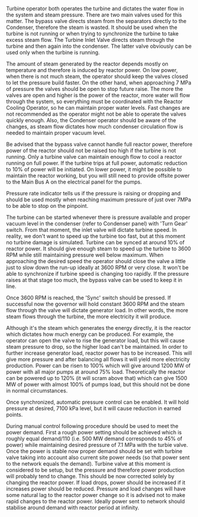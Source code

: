 Turbine operator both operates the turbine and dictates the water flow in the system and steam pressure. There are two main valves used for this matter. The bypass valve directs steam from the separators directly to the Condenser, therefore the steam is wasted. It should be used when the turbine is not running or when trying to synchronize the turbine to take excess steam flow. The Turbine Inlet Valve directs steam through the turbine and then again into the condenser. The latter valve obviously can be used only when the turbine is running.

The amount of steam generated by the reactor depends mostly on temperature and therefore is induced by reactor power. On low power, when there is not much steam, the operator should keep the valves closed to let the pressure build faster. On the other hand, when approaching 7 MPa of pressure the valves should be open to stop future raise. The more the valves are open and higher is the power of the reactor, more water will flow through the system, so everything must be coordinated with the Reactor Cooling Operator, so he can maintain proper water levels. Fast changes are not recommended as the operator might not be able to operate the valves quickly enough. Also, the Condenser operator should be aware of the changes, as steam flow dictates how much condenser circulation flow is needed to maintain proper vacuum level.

Be advised that the bypass valve cannot handle full reactor power, therefore power of the reactor should not be raised too high if the turbine is not running. Only a turbine valve can maintain enough flow to cool a reactor running on full power. If the turbine trips at full power, automatic reduction to 10% of power will be initiated. On lower power, it might be possible to maintain the reactor working, but you will still need to provide offsite power to the Main Bus A on the electrical panel for the pumps.

Pressure rate indicator tells us if the pressure is raising or dropping and should be used mostly when reaching maximum pressure of just over 7MPa to be able to stop on the pinpoint.

The turbine can be started whenever there is pressure available and proper vacuum level in the condenser (refer to Condenser panel) with 'Turn Gear' switch. From that moment, the inlet valve will dictate turbine speed. In reality, we don't want to speed up the turbine too fast, but at this moment no turbine damage is simulated. Turbine can be synced at around 10% of reactor power. It should give enough steam to speed up the turbine to 3600 RPM while still maintaining pressure well below maximum. When approaching the desired speed the operator should close the valve a little just to slow down the run-up ideally at 3600 RPM or very close. It won't be able to synchronize if turbine speed is changing too rapidly. If the pressure raises at that stage too much, the bypass valve can be used to keep it in line.

Once 3600 RPM is reached, the 'Sync' switch should be pressed. If successful now the governor will hold constant 3600 RPM and the steam flow through the valve will dictate generator load. In other words, the more steam flows through the turbine, the more electricity it will produce. 

Although it's the steam which generates the energy directly, it is the reactor which dictates how much energy can be produced. For example, the operator can open the valve to rise the generator load, but this will cause steam pressure to drop, so the higher load can't be maintained. In order to further increase generator load, reactor power has to be increased. This will give more pressure and after balancing all flows it will yield more electricity production. Power can be risen to 100% which will give around 1200 MW of power with all major pumps at around 75% load. Theoretically the reactor can be powered up to 120% (it will scram above that) which can give 1500 MW of power with almost 100% of pumps load, but this should not be done in normal circumstances.

Once synchronized, automatic pressure control can be enabled. It will hold pressure at desired, 7100 kPa level, but it will cause reduction in earned points.

During manual control following procedure should be used to meet the power demand. First a rough power setting should be achieved which is roughly equal demand/110 (i.e. 500 MW demand corresponds to 45% of power) while maintaining desired pressure of 7.1 MPa with the turbie valve. Once the power is stable now proper demand should be set with turbine valve taking into account also current site power needs (so that power sent to the network equals the demand). Turbine valve at this moment is considered to be setup, but the pressure and therefore power production will probably tend to change. This should be now corrected solely by changing the reactor power. If load drops, power should be increased if it increases power should be reduced. Pressure and load changes will have some natural lag to the reactor power change so it is advised not to make rapid changes to the reactor power. Ideally power sent to network should stabilise around demand with reactor period at infinity.
